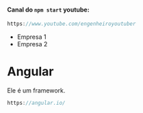 #### Canal do `npm start` youtube:

```js
https://www.youtube.com/engenheiroyoutuber
```
- Empresa 1
- Empresa 2

# Angular

Ele é um framework.

```js
https://angular.io/
```
